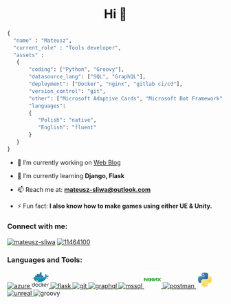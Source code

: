 <h1 align="center">Hi 👋</h1>
<!--<h3 align="center">I'm currently employed as Tools Developer in an outsourcing company. </h2>
<h3 align="center">My main field is creating chatbots using Apache Groovy and automations with Python 3.</h3> -->

```python
{
  "name" : "Mateusz",
  "current_role" : "Tools developer",
  "assets" : 
   {
       "coding": ["Python", "Groovy"],
       "datasource_lang": ["SQL", "GraphQL"],
       "deployment": ["Docker", "nginx", "gitlab ci/cd"],
       "version_control": "git",
       "other": ["Microsoft Adaptive Cards", "Microsoft Bot Framework", "Azure", "Chatbot Design", "UI Design"],
       "languages": 
       {
          "Polish": "native",
          "English": "fluent"
       }
   }
}
```

- 🔭 I’m currently working on [Web Blog](https://github.com/mateusz-sliwa/WebBlog)

- 🌱 I’m currently learning **Django, Flask**

- 📫 Reach me at: **mateusz-sliwa@outlook.com**

- ⚡ Fun fact: **I also know how to make games using either UE & Unity.**

<h3 align="left">Connect with me:</h3>
<p align="left">
<a href="https://linkedin.com/in/mateusz-sliwa" target="blank"><img align="center" src="https://raw.githubusercontent.com/rahuldkjain/github-profile-readme-generator/master/src/images/icons/Social/linked-in-alt.svg" alt="mateusz-sliwa" height="30" width="40" /></a>
<a href="https://stackoverflow.com/users/11464100" target="blank"><img align="center" src="https://raw.githubusercontent.com/rahuldkjain/github-profile-readme-generator/master/src/images/icons/Social/stack-overflow.svg" alt="11464100" height="30" width="40" /></a>
</p>

<h3 align="left">Languages and Tools:</h3>
<p align="left"> <a href="https://azure.microsoft.com/en-in/" target="_blank" rel="noreferrer"> <img src="https://www.vectorlogo.zone/logos/microsoft_azure/microsoft_azure-icon.svg" alt="azure" width="40" height="40"/> </a> <a href="https://www.docker.com/" target="_blank" rel="noreferrer"> <img src="https://raw.githubusercontent.com/devicons/devicon/master/icons/docker/docker-original-wordmark.svg" alt="docker" width="40" height="40"/> </a> <a href="https://flask.palletsprojects.com/" target="_blank" rel="noreferrer"> <img src="https://www.vectorlogo.zone/logos/pocoo_flask/pocoo_flask-icon.svg" alt="flask" width="40" height="40"/> </a> <a href="https://git-scm.com/" target="_blank" rel="noreferrer"> <img src="https://www.vectorlogo.zone/logos/git-scm/git-scm-icon.svg" alt="git" width="40" height="40"/> </a> <a href="https://graphql.org" target="_blank" rel="noreferrer"> <img src="https://www.vectorlogo.zone/logos/graphql/graphql-icon.svg" alt="graphql" width="40" height="40"/> </a> <a href="https://www.microsoft.com/en-us/sql-server" target="_blank" rel="noreferrer"> <img src="https://www.svgrepo.com/show/303229/microsoft-sql-server-logo.svg" alt="mssql" width="40" height="40"/> </a> <a href="https://www.nginx.com" target="_blank" rel="noreferrer"> <img src="https://raw.githubusercontent.com/devicons/devicon/master/icons/nginx/nginx-original.svg" alt="nginx" width="40" height="40"/> </a> <a href="https://postman.com" target="_blank" rel="noreferrer"> <img src="https://www.vectorlogo.zone/logos/getpostman/getpostman-icon.svg" alt="postman" width="40" height="40"/> </a> <a href="https://www.python.org" target="_blank" rel="noreferrer"> <img src="https://raw.githubusercontent.com/devicons/devicon/master/icons/python/python-original.svg" alt="python" width="40" height="40"/> </a> <a href="https://unrealengine.com/" target="_blank" rel="noreferrer"> <img src="https://raw.githubusercontent.com/kenangundogan/fontisto/036b7eca71aab1bef8e6a0518f7329f13ed62f6b/icons/svg/brand/unreal-engine.svg" alt="unreal" width="40" height="40"/> </a><img src="https://upload.wikimedia.org/wikipedia/commons/thumb/3/36/Groovy-logo.svg/1280px-Groovy-logo.svg.png" alt="groovy" width="40" height="40"/> </a> <a href="https://groovy-lang.org" target="_blank" rel="noreferrer">  </p>
